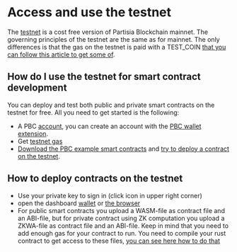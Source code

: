 # Access and use the testnet

The [testnet](https://browser.testnet.partisiablockchain.com/transactions) is a cost free version of Partisia Blockchain
mainnet. The governing principles of the testnet are the same as for mainnet. The only differences is that the gas on
the testnet is paid with a TEST_COIN [that you can follow this article to get some of](gas/how-to-get-testnet-gas.md).

## How do I use the testnet for smart contract development

You can deploy and test both public and private smart contracts on the testnet for free. All you need to get started is
the following:

-   A PBC [account](../pbc-fundamentals/create-an-account.md), you can create an account with
    the [PBC wallet extension](https://chrome.google.com/webstore/detail/partisia-wallet/gjkdbeaiifkpoencioahhcilildpjhgh).
-   Get [testnet gas](gas/how-to-get-testnet-gas.md)
-   [Download the PBC example smart contracts](https://gitlab.com/partisiablockchain/language/example-contracts)
    and [try to deploy a contract on the testnet](compile-and-deploy-contracts.md).

## How to deploy contracts on the testnet

-   Use your private key to sign in (click icon in upper right corner)
-   open the dashboard [wallet](https://testnet.partisiablockchain.com/wallet/upload_wasm)
    or [the browser](https://browser.partisiablockchain.com/contracts/deploy)
-   For public smart contracts you upload a WASM-file as contract file and an ABI-file, but for private contract using ZK
    computation you upload a ZKWA-file as contract file and an ABI-file. Keep in mind that you need to add enough gas for
    your contract to run.
    You need to compile your rust contract to get access to these
    files, [you can see here how to do that](compile-and-deploy-contracts.md)
